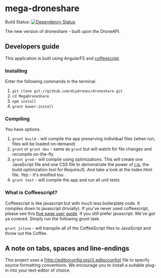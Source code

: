 # mega-droneshare

Build Status: [![Dependency Status](https://www.codeship.io/projects/bdded4a0-a3ed-0131-b562-3a2ddf12dbeb/status)](https://www.codeship.io/projects/18633)

The new version of droneshare - built upon the DroneAPI.

## Developers guide

This application is built using AngularFS and [coffeescript](http://coffeescript.org/).

### Installing
Enter the following commands in the terminal.

1. `git clone git://github.com/diydrones/droneshare.git`
2. `cd MegaDroneShare`
3. `npm install`
4. `grunt bower:install`

### Compiling
You have options.

1. `grunt build` - will compile the app preserving individual files (when run, files will be loaded on-demand)
2. `grunt` or `grunt dev` - same as `grunt` but will watch for file changes and recompile on-the-fly
3. `grunt prod` - will compile using optimizations.  This will create one JavaScript file and one CSS file to demonstrate the power of [r.js](http://requirejs.org/docs/optimization.html), the build optimization tool for RequireJS.  And take a look at the index.html file.  Yep - it's minified too.
4. `grunt test` - will compile the app and run all unit tests

### What is Coffeescript?

Coffeescript is like javascript but with much less boilerplate code.  It compiles down to javascript (trivially).  If you've never used coffeescript,
please see this [five page user guide](http://arcturo.github.io/library/coffeescript/).  If you _still_ prefer javascript: We've got ya covered.
Simply run the following grunt task.

`grunt jslove` - will transpile all of the CoffeeScript files to JavaScript and throw out the Coffee.


## A note on tabs, spaces and line-endings

This project uses a [http://editorconfig.org/](.editorconfig) file to specify source formatting conventions.  We encourage you to install a suitable
plug-in into your text-editor of choice.

